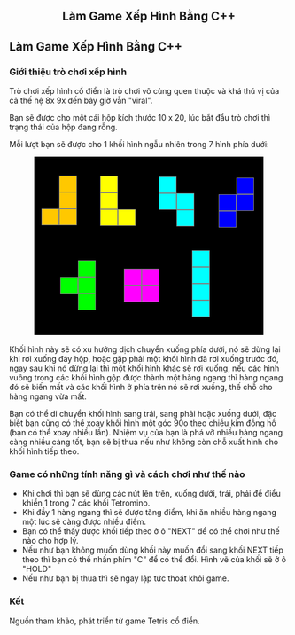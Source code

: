 ## <p align="center"> Làm Game Xếp Hình Bằng C++ </p>

## Làm Game Xếp Hình Bằng C++

### Giới thiệu trò chơi xếp hình    

Trò chơi xếp hình cổ điển là trò chơi vô cùng quen thuộc và khá thú vị của cả thế hệ 8x 9x đến bây giờ vẫn "viral".

Bạn sẽ được cho một cái hộp kích thước 10 x 20, lúc bắt đầu trò chơi thì trạng thái của hộp đang rỗng.

Mỗi lượt bạn sẽ được cho 1 khối hình ngẫu nhiên trong 7 hình phía dưới:

<p align="center"> <img src="https://github.com/zukahai/HaiZuka/blob/master/Images/ClassicJigsawPuzzle/1.png" alt="Tieude" /> </p>

Khối hình này sẽ có xu hướng dịch chuyển xuống phía dưới, nó sẽ dừng lại khi rơi xuống đáy hộp, hoặc gặp phải một khối hình đã rơi xuống trước đó, ngay sau khi nó dừng lại thì một khối hình khác sẽ rơi xuống, nếu các hình vuông trong các khối hình gộp được thành một hàng ngang thì hàng ngang đó sẽ biến mất và các khối hình ở phía trên nó sẽ rơi xuống, thế chỗ cho hàng ngang vừa mất.

Bạn có thể di chuyển khối hình sang trái, sang phải hoặc xuống dưới, đặc biệt bạn cũng có thể xoay khối hình một góc 90o theo chiều kim đồng hồ (bạn có thể xoay nhiều lần). Nhiệm vụ của bạn là phá vỡ nhiều hàng ngang càng nhiều càng tốt, bạn sẽ bị thua nếu như không còn chỗ xuất hình cho khối hình tiếp theo.

### Game có những tính năng gì và cách chơi như thế nào

- Khi chơi thì bạn sẽ dùng các nút lên trên, xuống dưới, trái, phải để điều khiển 1 trong 7 các khối Tetromino. 
- Khi đầy 1 hàng ngang thì sẽ được tăng điểm, khi ăn nhiều hàng ngang một lúc sẽ càng được nhiều điểm. 
- Bạn có thể thấy được khối tiếp theo ở ô "NEXT" để có thể chơi như thế nào cho hợp lý. 
- Nếu như bạn không muốn dùng khối này muốn đổi sang khối NEXT tiếp theo thì bạn có thể nhấn phím "C" để có thể đổi. Hình vẽ của khối sẽ ở ô "HOLD"
- Nếu như bạn bị thua thì sẽ ngay lập tức thoát khỏi game.



### Kết
Nguổn tham khảo, phát triển từ game Tetris cổ điển.  
